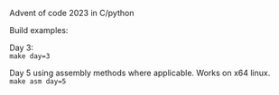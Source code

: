 Advent of code 2023 in C/python

Build examples:  

Day 3:  
```make day=3```

Day 5 using assembly methods where applicable. Works on x64 linux.  
```make asm day=5```
